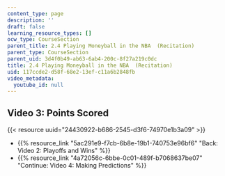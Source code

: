 ```yaml
---
content_type: page
description: ''
draft: false
learning_resource_types: []
ocw_type: CourseSection
parent_title: 2.4 Playing Moneyball in the NBA  (Recitation)
parent_type: CourseSection
parent_uid: 3d4f0b49-ab63-6ab4-200c-8f27a219c0dc
title: 2.4 Playing Moneyball in the NBA  (Recitation)
uid: 117ccde2-d58f-68e2-13ef-c11a6b2848fb
video_metadata:
  youtube_id: null
---
```

## Video 3: Points Scored

{{< resource uuid="24430922-b686-2545-d3f6-74970e1b3a09" >}}

- {{% resource_link "5ac291e9-f7cb-6b8e-19b1-740753e96bf6" "Back: Video 2: Playoffs and Wins" %}}
- {{% resource_link "4a72056c-6bbe-0c01-489f-b7068637be07" "Continue: Video 4: Making Predictions" %}}